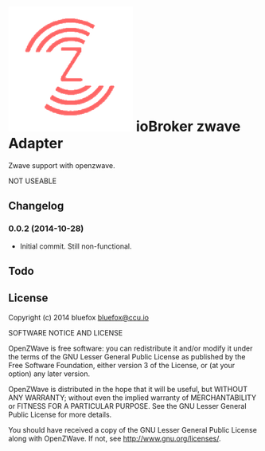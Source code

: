 ![Logo](admin/zwave.png)
ioBroker zwave Adapter
==============

Zwave support with openzwave.

NOT USEABLE

## Changelog
### 0.0.2 (2014-10-28)
 - Initial commit. Still non-functional.

## Todo


## License

Copyright (c) 2014 bluefox <bluefox@ccu.io>

SOFTWARE NOTICE AND LICENSE

OpenZWave is free software: you can redistribute it and/or modify
it under the terms of the GNU Lesser General Public License as published
by the Free Software Foundation, either version 3 of the License,
or (at your option) any later version.

OpenZWave is distributed in the hope that it will be useful,
but WITHOUT ANY WARRANTY; without even the implied warranty of
MERCHANTABILITY or FITNESS FOR A PARTICULAR PURPOSE.  See the
GNU Lesser General Public License for more details.

You should have received a copy of the GNU Lesser General Public License
along with OpenZWave.  If not, see <http://www.gnu.org/licenses/>.